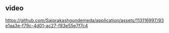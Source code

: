 ## video

https://github.com/Saiprakashgundemeda/application/assets/113116997/93e1aa3e-f79c-4d01-ac27-f83e55e7f7c4

